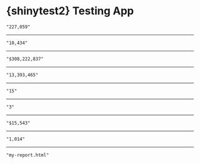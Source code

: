 # {shinytest2} Testing App

    "227,059"

---

    "10,434"

---

    "$308,222,837"

---

    "13,393,465"

---

    "15"

---

    "3"

---

    "$15,543"

---

    "1,014"

---

    "my-report.html"

